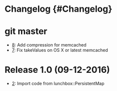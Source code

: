 # Changelog {#Changelog}

# git master

* [8](https://github.com/BlueBrain/Keyv/pull/8):
  Add compression for memcached
* [7](https://github.com/BlueBrain/Keyv/pull/7):
  Fix takeValues on OS X or latest memcached

# Release 1.0 (09-12-2016)

* [2](https://github.com/BlueBrain/Keyv/pull/2):
  Import code from lunchbox::PersistentMap
